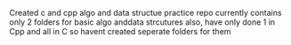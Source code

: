 Created c and cpp algo and data structue practice repo
currently contains only 2 folders for basic algo anddata strcutures
also, have only done 1 in Cpp and all in C so havent created seperate folders for them
